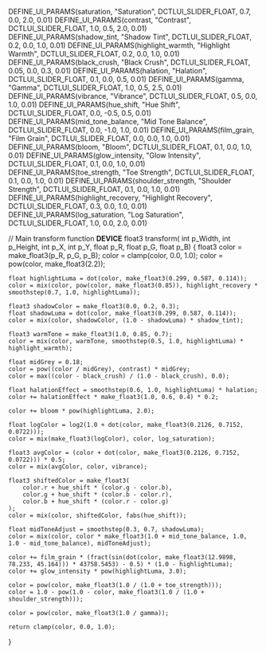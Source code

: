 
DEFINE_UI_PARAMS(saturation, "Saturation", DCTLUI_SLIDER_FLOAT, 0.7, 0.0, 2.0, 0.01)
DEFINE_UI_PARAMS(contrast, "Contrast", DCTLUI_SLIDER_FLOAT, 1.0, 0.5, 2.0, 0.01)
DEFINE_UI_PARAMS(shadow_tint, "Shadow Tint", DCTLUI_SLIDER_FLOAT, 0.2, 0.0, 1.0, 0.01)
DEFINE_UI_PARAMS(highlight_warmth, "Highlight Warmth", DCTLUI_SLIDER_FLOAT, 0.2, 0.0, 1.0, 0.01)
DEFINE_UI_PARAMS(black_crush, "Black Crush", DCTLUI_SLIDER_FLOAT, 0.05, 0.0, 0.3, 0.01)
DEFINE_UI_PARAMS(halation, "Halation", DCTLUI_SLIDER_FLOAT, 0.1, 0.0, 0.5, 0.01)
DEFINE_UI_PARAMS(gamma, "Gamma", DCTLUI_SLIDER_FLOAT, 1.0, 0.5, 2.5, 0.01)
DEFINE_UI_PARAMS(vibrance, "Vibrance", DCTLUI_SLIDER_FLOAT, 0.5, 0.0, 1.0, 0.01)
DEFINE_UI_PARAMS(hue_shift, "Hue Shift", DCTLUI_SLIDER_FLOAT, 0.0, -0.5, 0.5, 0.01)
DEFINE_UI_PARAMS(mid_tone_balance, "Mid Tone Balance", DCTLUI_SLIDER_FLOAT, 0.0, -1.0, 1.0, 0.01)
DEFINE_UI_PARAMS(film_grain, "Film Grain", DCTLUI_SLIDER_FLOAT, 0.0, 0.0, 1.0, 0.01)
DEFINE_UI_PARAMS(bloom, "Bloom", DCTLUI_SLIDER_FLOAT, 0.1, 0.0, 1.0, 0.01)
DEFINE_UI_PARAMS(glow_intensity, "Glow Intensity", DCTLUI_SLIDER_FLOAT, 0.1, 0.0, 1.0, 0.01)
DEFINE_UI_PARAMS(toe_strength, "Toe Strength", DCTLUI_SLIDER_FLOAT, 0.1, 0.0, 1.0, 0.01)
DEFINE_UI_PARAMS(shoulder_strength, "Shoulder Strength", DCTLUI_SLIDER_FLOAT, 0.1, 0.0, 1.0, 0.01)
DEFINE_UI_PARAMS(highlight_recovery, "Highlight Recovery", DCTLUI_SLIDER_FLOAT, 0.3, 0.0, 1.0, 0.01)
DEFINE_UI_PARAMS(log_saturation, "Log Saturation", DCTLUI_SLIDER_FLOAT, 1.0, 0.0, 2.0, 0.01)

// Main transform function
__DEVICE__ float3 transform(
    int p_Width, int p_Height, int p_X, int p_Y,
    float p_R, float p_G, float p_B)
{
    float3 color = make_float3(p_R, p_G, p_B);
    color = clamp(color, 0.0, 1.0);
    color = pow(color, make_float3(2.2));

    float highlightLuma = dot(color, make_float3(0.299, 0.587, 0.114));
    color = mix(color, pow(color, make_float3(0.85)), highlight_recovery * smoothstep(0.7, 1.0, highlightLuma));

    float3 shadowColor = make_float3(0.0, 0.2, 0.3);
    float shadowLuma = dot(color, make_float3(0.299, 0.587, 0.114));
    color = mix(color, shadowColor, (1.0 - shadowLuma) * shadow_tint);

    float3 warmTone = make_float3(1.0, 0.85, 0.7);
    color = mix(color, warmTone, smoothstep(0.5, 1.0, highlightLuma) * highlight_warmth);

    float midGrey = 0.18;
    color = pow((color / midGrey), contrast) * midGrey;
    color = max((color - black_crush) / (1.0 - black_crush), 0.0);

    float halationEffect = smoothstep(0.6, 1.0, highlightLuma) * halation;
    color += halationEffect * make_float3(1.0, 0.6, 0.4) * 0.2;

    color += bloom * pow(highlightLuma, 2.0);

    float logColor = log2(1.0 + dot(color, make_float3(0.2126, 0.7152, 0.0722)));
    color = mix(make_float3(logColor), color, log_saturation);

    float3 avgColor = (color + dot(color, make_float3(0.2126, 0.7152, 0.0722))) * 0.5;
    color = mix(avgColor, color, vibrance);

    float3 shiftedColor = make_float3(
        color.r + hue_shift * (color.g - color.b),
        color.g + hue_shift * (color.b - color.r),
        color.b + hue_shift * (color.r - color.g)
    );
    color = mix(color, shiftedColor, fabs(hue_shift));

    float midToneAdjust = smoothstep(0.3, 0.7, shadowLuma);
    color = mix(color, color * make_float3(1.0 + mid_tone_balance, 1.0, 1.0 - mid_tone_balance), midToneAdjust);

    color += film_grain * (fract(sin(dot(color, make_float3(12.9898, 78.233, 45.164))) * 43758.5453) - 0.5) * (1.0 - highlightLuma);
    color += glow_intensity * pow(highlightLuma, 3.0);

    color = pow(color, make_float3(1.0 / (1.0 + toe_strength)));
    color = 1.0 - pow(1.0 - color, make_float3(1.0 / (1.0 + shoulder_strength)));

    color = pow(color, make_float3(1.0 / gamma));

    return clamp(color, 0.0, 1.0);
}
